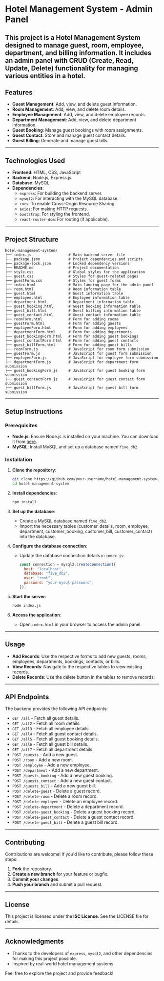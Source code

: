 # Hotel Management System - Admin Panel

This project is a **Hotel Management System** designed to manage guest, room, employee, department, and billing information. It includes an admin panel with CRUD (Create, Read, Update, Delete) functionality for managing various entities in a hotel.
---

## Features

- **Guest Management**: Add, view, and delete guest information.
- **Room Management**: Add, view, and delete room details.
- **Employee Management**: Add, view, and delete employee records.
- **Department Management**: Add, view, and delete department information.
- **Guest Booking**: Manage guest bookings with room assignments.
- **Guest Contact**: Store and manage guest contact details.
- **Guest Billing**: Generate and manage guest bills.

---

## Technologies Used

- **Frontend**: HTML, CSS, JavaScript
- **Backend**: Node.js, Express.js
- **Database**: MySQL
- **Dependencies**:
  - `express`: For building the backend server.
  - `mysql2`: For interacting with the MySQL database.
  - `cors`: To enable Cross-Origin Resource Sharing.
  - `axios`: For making HTTP requests.
  - `bootstrap`: For styling the frontend.
  - `react-router-dom`: For routing (if applicable).

---

## Project Structure
```
hotel-management-system/
├── index.js                 # Main backend server file
├── package.json             # Project dependencies and scripts
├── package-lock.json        # Locked dependency versions
├── README.md                # Project documentation
├── style.css                # Global styles for the application
├── guest.css                # Styles for guest-related pages
├── guestForm.css            # Styles for guest forms
├── index.html               # Main landing page for the admin panel
├── room.html                # Room information table
├── guest.html               # Guest information table
├── employee.html            # Employee information table
├── department.html          # Department information table
├── guest_booking.html       # Guest booking information table
├── guest_bill.html          # Guest billing information table
├── guest_contact.html       # Guest contact information table
├── roomForm.html            # Form for adding rooms
├── guestForm.html           # Form for adding guests
├── employeeForm.html        # Form for adding employees
├── departmentForm.html      # Form for adding departments
├── guest_bookingForm.html   # Form for adding guest bookings
├── guest_contactForm.html   # Form for adding guest contacts
├── guest_billForm.html      # Form for adding guest bills
├── roomForm.js              # JavaScript for room form submission
├── guestForm.js             # JavaScript for guest form submission
├── employeeForm.js          # JavaScript for employee form submission
├── departmentForm.js        # JavaScript for department form submission
├── guest_bookingForm.js     # JavaScript for guest booking form submission
├── guest_contactForm.js     # JavaScript for guest contact form submission
├── guest_billForm.js        # JavaScript for guest bill form submission
```

---

## Setup Instructions

### Prerequisites

- **Node.js**: Ensure Node.js is installed on your machine. You can download it from [here](https://nodejs.org/).
- **MySQL**: Install MySQL and set up a database named `five_db2`.

### Installation

1. **Clone the repository**:
   ```bash
   git clone https://github.com/your-username/hotel-management-system.git
   cd hotel-management-system
   ```
2. **Install dependencies**:
   ```bash
   npm install
   ```
3. **Set up the database**:
   - Create a MySQL database named `five_db2`.
   - Import the necessary tables (customer_details, room, employee, department, customer_booking, customer_bill, customer_contact) into the database.

4. **Configure the database connection**:
   - Update the database connection details in `index.js`:
     ```javascript
     const connection = mysql2.createConnection({
       host: "localhost",
       database: "five_db2",
       user: "root",
       password: "your-mysql-password",
     });
     ```

5. **Start the server**:
   ```bash
   node index.js
   ```

6. **Access the application**:
   - Open `index.html` in your browser to access the admin panel.

---

## Usage

- **Add Records**: Use the respective forms to add new guests, rooms, employees, departments, bookings, contacts, or bills.
- **View Records**: Navigate to the respective tables to view existing records.
- **Delete Records**: Use the delete button in the tables to remove records.

---

## API Endpoints

The backend provides the following API endpoints:

- `GET /all` - Fetch all guest details.
- `GET /all2` - Fetch all room details.
- `GET /all3` - Fetch all employee details.
- `GET /all4` - Fetch all guest contact details.
- `GET /all5` - Fetch all guest booking details.
- `GET /all6` - Fetch all guest bill details.
- `GET /all7` - Fetch all department details.
- `POST /guests` - Add a new guest.
- `POST /room` - Add a new room.
- `POST /employee` - Add a new employee.
- `POST /department` - Add a new department.
- `POST /guests_booking` - Add a new guest booking.
- `POST /guests_contact` - Add a new guest contact.
- `POST /guests_bill` - Add a new guest bill.
- `POST /delete-guest` - Delete a guest record.
- `POST /delete-room` - Delete a room record.
- `POST /delete-employee` - Delete an employee record.
- `POST /delete-department` - Delete a department record.
- `POST /delete-guest_booking` - Delete a guest booking record.
- `POST /delete-guest_contact` - Delete a guest contact record.
- `POST /delete-guest_bill` - Delete a guest bill record.

---

## Contributing

Contributions are welcome! If you'd like to contribute, please follow these steps:

1. **Fork** the repository.
2. **Create a new branch** for your feature or bugfix.
3. **Commit your changes**.
4. **Push your branch** and submit a pull request.

---

## License

This project is licensed under the **ISC License**. See the LICENSE file for details.

---

## Acknowledgments

- Thanks to the developers of `express`, `mysql2`, and other dependencies for making this project possible.
- Inspired by real-world hotel management systems.

Feel free to explore the project and provide feedback!
